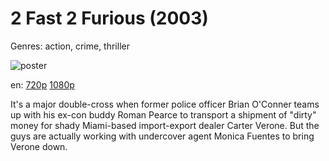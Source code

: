 # 2 Fast 2 Furious (2003)

Genres: action, crime, thriller

![poster](http://image.tmdb.org/t/p/w500/hZVcmztCVo510FhBXyLqStiTAce.jpg)

en:
  [720p](magnet:?xt=urn:btih:D45024BCD32E1B714E558A84C4538AB62EE04DC7&tr=udp://glotorrents.pw:6969/announce&tr=udp://tracker.opentrackr.org:1337/announce&tr=udp://torrent.gresille.org:80/announce&tr=udp://tracker.openbittorrent.com:80&tr=udp://tracker.coppersurfer.tk:6969&tr=udp://tracker.leechers-paradise.org:6969&tr=udp://p4p.arenabg.ch:1337&tr=udp://tracker.internetwarriors.net:1337)
  [1080p](magnet:?xt=urn:btih:741BBEDB001D0A04000F3AB3A98ED8A8FCC56DB8&tr=udp://glotorrents.pw:6969/announce&tr=udp://tracker.opentrackr.org:1337/announce&tr=udp://torrent.gresille.org:80/announce&tr=udp://tracker.openbittorrent.com:80&tr=udp://tracker.coppersurfer.tk:6969&tr=udp://tracker.leechers-paradise.org:6969&tr=udp://p4p.arenabg.ch:1337&tr=udp://tracker.internetwarriors.net:1337)
  


It's a major double-cross when former police officer Brian O'Conner teams up with his ex-con buddy Roman Pearce to transport a shipment of "dirty" money for shady Miami-based import-export dealer Carter Verone. But the guys are actually working with undercover agent Monica Fuentes to bring Verone down.